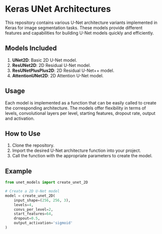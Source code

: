 # Keras UNet Architectures

This repository contains various U-Net architecture variants implemented in Keras for image segmentation tasks. These models provide different features and capabilities for building U-Net models quickly and efficiently.

## Models Included
1. **UNet2D**: Basic 2D U-Net model.
2. **ResUNet2D**: 2D Residual U-Net model.
3. **ResUNetPlusPlus2D**: 2D Residual U-Net++ model.
4. **AttentionUNet2D**: 2D Attention U-Net model.

## Usage
Each model is implemented as a function that can be easily called to create the corresponding architecture. The models offer flexibility in terms of levels, convolutional layers per level, starting features, dropout rate, output and activation.

## How to Use
1. Clone the repository.
2. Import the desired U-Net architecture function into your project.
3. Call the function with the appropriate parameters to create the model.

## Example
```python
from unet_models import create_unet_2D

# Create a 2D U-Net model
model = create_unet_2D(
    input_shape=(256, 256, 3),
    levels=4,
    convs_per_level=2,
    start_features=64,
    dropout=0.5,
    output_activation='sigmoid'
)
```